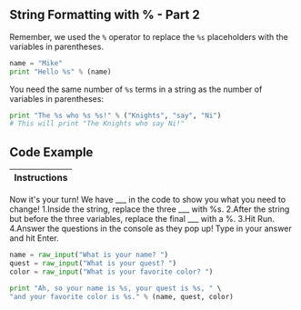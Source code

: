 ## String Formatting with % - Part 2

Remember, we used the `%` operator to replace the `%s` placeholders with the variables in parentheses.

``` python
name = "Mike"
print "Hello %s" % (name)
```

You need the same number of `%s` terms in a string as the number of variables in parentheses:

``` python
print "The %s who %s %s!" % ("Knights", "say", "Ni")
# This will print "The Knights who say Ni!"
```

## Code Example

Instructions  | 
------------  | 
Now it's your turn! We have ___ in the code to show you what you need to change!
1.Inside the string, replace the three ___ with %s.
2.After the string but before the three variables, replace the final ___ with a %.
3.Hit Run.
4.Answer the questions in the console as they pop up! Type in your answer and hit Enter.

``` python
name = raw_input("What is your name? ")
quest = raw_input("What is your quest? ")
color = raw_input("What is your favorite color? ")

print "Ah, so your name is %s, your quest is %s, " \
"and your favorite color is %s." % (name, quest, color)
```
